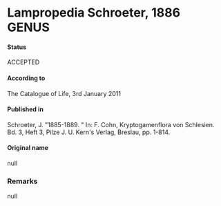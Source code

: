 # Lampropedia Schroeter, 1886 GENUS

#### Status
ACCEPTED

#### According to
The Catalogue of Life, 3rd January 2011

#### Published in
Schroeter, J. "1885-1889. " In: F. Cohn, Kryptogamenflora von Schlesien. Bd. 3, Heft 3, Pilze J. U. Kern's Verlag, Breslau, pp. 1-814.

#### Original name
null

### Remarks
null
